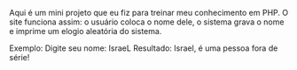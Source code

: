 Aqui é um mini projeto que eu fiz para treinar meu conhecimento em PHP. O site funciona assim: o usuário coloca o nome dele, o sistema grava o nome e imprime um elogio aleatória do sistema. 

Exemplo:
Digite seu nome: IsraeL
Resultado: Israel, é uma pessoa fora de série!
